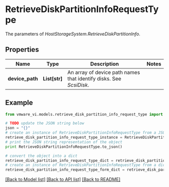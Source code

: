 # RetrieveDiskPartitionInfoRequestType

The parameters of *HostStorageSystem.RetrieveDiskPartitionInfo*. 

## Properties
Name | Type | Description | Notes
------------ | ------------- | ------------- | -------------
**device_path** | **List[str]** | An array of device path names that identify disks. See *ScsiDisk*.  | 

## Example

```python
from vmware_vi.models.retrieve_disk_partition_info_request_type import RetrieveDiskPartitionInfoRequestType

# TODO update the JSON string below
json = "{}"
# create an instance of RetrieveDiskPartitionInfoRequestType from a JSON string
retrieve_disk_partition_info_request_type_instance = RetrieveDiskPartitionInfoRequestType.from_json(json)
# print the JSON string representation of the object
print RetrieveDiskPartitionInfoRequestType.to_json()

# convert the object into a dict
retrieve_disk_partition_info_request_type_dict = retrieve_disk_partition_info_request_type_instance.to_dict()
# create an instance of RetrieveDiskPartitionInfoRequestType from a dict
retrieve_disk_partition_info_request_type_form_dict = retrieve_disk_partition_info_request_type.from_dict(retrieve_disk_partition_info_request_type_dict)
```
[[Back to Model list]](../README.md#documentation-for-models) [[Back to API list]](../README.md#documentation-for-api-endpoints) [[Back to README]](../README.md)



